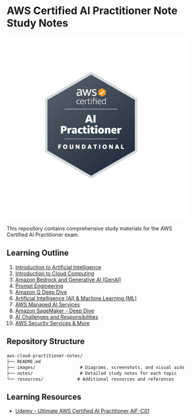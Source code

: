 # AWS Certified AI Practitioner Note  Study Notes

![CKA Logo](./imgs/ai.png)

This repository contains comprehensive study materials for the AWS Certified AI Practitioner exam.

## Learning  Outline

1. [Introduction to Artificial Intelligence](./notes/01-introduction-to-ai/01-introduction-to-ai.md)
2. [Introduction to Cloud Computing](./notes/02-introduction-to-cloud-computing/02-introduction-to-cloud-computing.md)
3. [Amazon Bedrock and Generative AI (GenAI)](./notes/03-amazon-bedrock-genai/03-amazon-bedrock-genai.md)
4. [Prompt Engineering](./notes/04-prompt-engineering/04-prompt-engineering.md)
5. [Amazon Q Deep Dive](./notes/05-amazon-q-deep-dive/05-amazon-q-deep-dive.md)
6. [Artificial Intelligence (AI) & Machine Learning (ML)](./notes/06-ai-ml-fundamentals.md)
7. [AWS Managed AI Services](./notes/07-aws-managed-ai-services/07-aws-managed-ai-services.md)
8. [Amazon SageMaker - Deep Dive](./notes/08-amazon-sagemaker-deep-dive/08-amazon-sagemaker-deep-dive.md)
9. [AI Challenges and Responsibilities](./notes/09-ai-challenges-responsibilities.md)
10. [AWS Security Services & More](./notes/10-aws-security-services/10-aws-security-services.md)

##  Repository Structure

```
aws-cloud-practitioner-notes/
├── README.md
├── images/                 # Diagrams, screenshots, and visual aids
├── notes/                  # Detailed study notes for each topic
└── resources/             # Additional resources and references
```



##  Learning Resources

- [Udemy - Ultimate AWS Certified AI Practitioner AIF-C01 ](https://www.udemy.com/course/aws-ai-practitioner-certified/?couponCode=KEEPLEARNING)